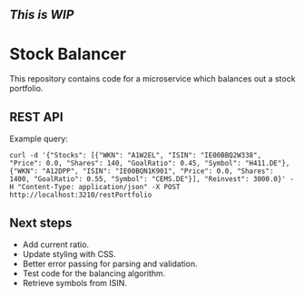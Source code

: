 ## _This is WIP_

# Stock Balancer

This repository contains code for a microservice which balances out a stock portfolio.

## REST API
Example query:
```
curl -d '{"Stocks": [{"WKN": "A1W2EL", "ISIN": "IE00BBQ2W338", "Price": 0.0, "Shares": 140, "GoalRatio": 0.45, "Symbol": "H411.DE"}, {"WKN": "A12DPP", "ISIN": "IE00BQN1K901", "Price": 0.0, "Shares": 1400, "GoalRatio": 0.55, "Symbol": "CEMS.DE"}], "Reinvest": 3000.0}' -H "Content-Type: application/json" -X POST http://localhost:3210/restPortfolio
```

## Next steps
- Add current ratio.
- Update styling with CSS.
- Better error passing for parsing and validation.
- Test code for the balancing algorithm.
- Retrieve symbols from ISIN.
